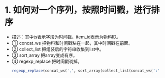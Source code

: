 # 1. 如何对一个序列，按照时间戳，进行排序
- 描述：其中ts表示字段为时间戳，item_id表示为物料ID。
- ① concat_ws 把物料和时间戳粘在一起，其中时间戳在前面。
- ② collect_list 把组装后的字符串收集到list中。
- ③ sort_array 把array变成有序。
- ④ regexp_replace 把时间戳剃掉。
    ```sql
    regexp_replace(concat_ws(',', sort_array(collect_list(concat_ws(':', ts, cast(item as string))))), '\\\\d+\:', '') seq
    ```


